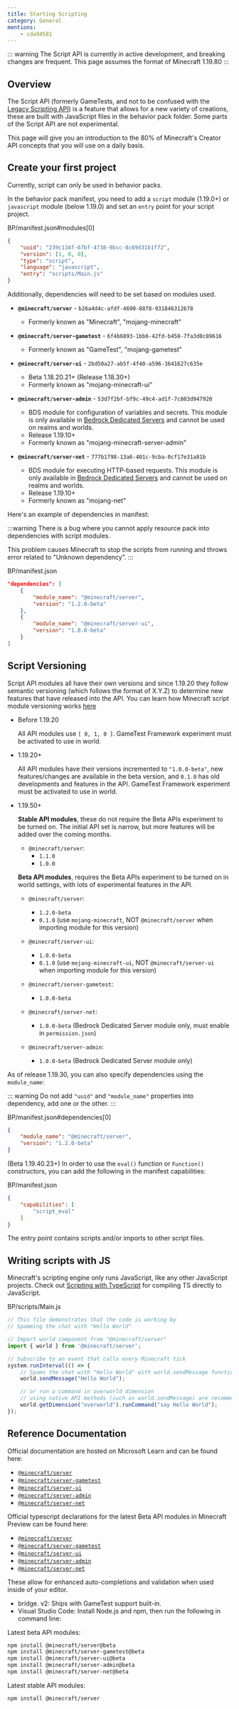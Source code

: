 ```yaml
---
title: Starting Scripting
category: General
mentions:
	- cda94581
---
```


::: warning
The Script API is currently in active development, and breaking changes are frequent. This page assumes the format of Minecraft 1.19.80
:::

## Overview

The Script API (formerly GameTests, and not to be confused with the [Legacy Scripting API](/scripting/scripting-intro)) is a feature that allows for a new variety of creations, these are built with JavaScript files in the behavior pack folder. Some parts of the Script API are not experimental.

This page will give you an introduction to the 80% of Minecraft's Creator API concepts that you will use on a daily basis.

## Create your first project

Currently, script can only be used in behavior packs.

In the behavior pack manifest, you need to add a `script` module (1.19.0+) or `javascript` module (below 1.19.0) and set an `entry` point for your script project.

<CodeHeader>BP/manifest.json#modules[0]</CodeHeader>

```json
{
	"uuid": "239c134f-67bf-4738-9bcc-8c69d31b1f72",
	"version": [1, 0, 0],
	"type": "script",
	"language": "javascript",
	"entry": "scripts/Main.js"
}
```

Additionally, dependencies will need to be set based on modules used.

-	**`@minecraft/server`** - `b26a4d4c-afdf-4690-88f8-931846312678`
	-	Formerly known as "Minecraft", "mojang-minecraft"

-	**`@minecraft/server-gametest`** - `6f4b6893-1bb6-42fd-b458-7fa3d0c89616`
	-	Formerly known as "GameTest", "mojang-gametest"

-	**`@minecraft/server-ui`** - `2bd50a27-ab5f-4f40-a596-3641627c635e`
	-	Beta 1.18.20.21+ (Release 1.18.30+)
	-	Formerly known as "mojang-minecraft-ui"

-	**`@minecraft/server-admin`** - `53d7f2bf-bf9c-49c4-ad1f-7c803d947920`
	-	BDS module for configuration of variables and secrets. This module is only available in [Bedrock Dedicated Servers](https://www.minecraft.net/en-us/download/server/bedrock) and cannot be used on realms and worlds.
	-	Release 1.19.10+
	-	Formerly known as "mojang-minecraft-server-admin"

-	**`@minecraft/server-net`** - `777b1798-13a6-401c-9cba-0cf17e31a81b`
	-	BDS module for executing HTTP-based requests. This module is only available in [Bedrock Dedicated Servers](https://www.minecraft.net/en-us/download/server/bedrock) and cannot be used on realms and worlds.
	-	Release 1.19.10+
	-	Formerly known as "mojang-net"

Here's an example of dependencies in manifest:

:::warning
There is a bug where you cannot apply resource pack into dependencies with script modules.

This problem causes Minecraft to stop the scripts from running and throws error related to "Unknown dependency". 
:::

<CodeHeader>BP/manifest.json</CodeHeader>

```json
"dependencies": [
	{
		"module_name": "@minecraft/server",
		"version": "1.2.0-beta"
	},
	{
		"module_name": "@minecraft/server-ui",
		"version": "1.0.0-beta"
	}
]
```

## Script Versioning

Script API modules all have their own versions and since 1.19.20 they follow semantic versioning (which follows the format of X.Y.Z) to determine new features that have released into the API. You can learn how Minecraft script module versioning works [here](https://learn.microsoft.com/en-us/minecraft/creator/documents/scriptversioning)

-   Before 1.19.20
	
	All API modules use `[ 0, 1, 0 ]`. GameTest Framework experiment must be activated to use in world.

-	1.19.20+
	
	All API modules have their versions incremented to `"1.0.0-beta"`, new features/changes are available in the beta version, and `0.1.0` has old developments and features in the API. GameTest Framework experiment must be activated to use in world.

-   1.19.50+
	
	**Stable API modules**, these do not require the Beta APIs experiment to be turned on. The initial API set is narrow, but more features will be added over the coming months.

	-	`@minecraft/server`:
		-	`1.1.0`
		- `1.0.0`

	**Beta API modules**, requires the Beta APIs experiment to be turned on in world settings, with lots of experimental features in the API.
	
	-	`@minecraft/server`:
		-	`1.2.0-beta`
		-	`0.1.0` (use `mojang-minecraft`, NOT `@minecraft/server` when importing module for this version)

	-	`@minecraft/server-ui`:
		-	`1.0.0-beta`
		-	`0.1.0` (use `mojang-minecraft-ui`, NOT `@minecraft/server-ui` when importing module for this version)
		
	-	`@minecraft/server-gametest`:
		-	`1.0.0-beta`

	-	`@minecraft/server-net`:
		-	`1.0.0-beta` (Bedrock Dedicated Server module only, must enable in `permission.json`)

	-	`@minecraft/server-admin`:
		-	`1.0.0-beta` (Bedrock Dedicated Server module only)

As of release 1.19.30, you can also specify dependencies using the `module_name`:

::: warning
Do not add `"uuid"` and `"module_name"` properties into dependency, add one or the other.
:::

<CodeHeader>BP/manifest.json#dependencies[0]</CodeHeader>

```json
{
	"module_name": "@minecraft/server",
	"version": "1.2.0-beta"
}
```

(Beta 1.19.40.23+) In order to use the `eval()` function or `Function()` constructors, you can add the following in the manifest capabilities:

<CodeHeader>BP/manifest.json</CodeHeader>

```json
{
	"capabilities": [
		"script_eval"
	]
}
```

The entry point contains scripts and/or imports to other script files.

## Writing scripts with JS

Minecraft's scripting engine only runs JavaScript, like any other JavaScript projects. Check out [Scripting with TypeScript](./typescript#script-api) for compiling TS directly to JavaScript.

<CodeHeader>BP/scripts/Main.js</CodeHeader>

```js
// This file demonstrates that the code is working by
// Spamming the chat with "Hello World"

// Import world component from "@minecraft/server"
import { world } from '@minecraft/server';

// Subscribe to an event that calls every Minecraft tick
system.runInterval(() => {
	// Spams the chat with "Hello World" with world.sendMessage function in API
	world.sendMessage("Hello World");

	// or run a command in overworld dimension
	// using native API methods (such as world.sendMessage) are recommended whenever possible.
	world.getDimension("overworld").runCommand("say Hello World");
});
```

## Reference Documentation

Official documentation are hosted on Microsoft Learn and can be found here:

-	[`@minecraft/server`](https://learn.microsoft.com/minecraft/creator/scriptapi/mojang-minecraft/mojang-minecraft)
-   [`@minecraft/server-gametest`](https://learn.microsoft.com/minecraft/creator/scriptapi/mojang-gametest/mojang-gametest)
-   [`@minecraft/server-ui`](https://learn.microsoft.com/minecraft/creator/scriptapi/mojang-minecraft-ui/mojang-minecraft-ui)
-   [`@minecraft/server-admin`](https://learn.microsoft.com/minecraft/creator/scriptapi/mojang-minecraft-server-admin/mojang-minecraft-server-admin)
-   [`@minecraft/server-net`](https://learn.microsoft.com/minecraft/creator/scriptapi/mojang-net/mojang-net)

Official typescript declarations for the latest Beta API modules in Minecraft Preview can be found here:

-   [`@minecraft/server`](https://www.npmjs.com/package/@minecraft/server/v/beta)
-   [`@minecraft/server-gametest`](https://www.npmjs.com/package/@minecraft/server-gametest/v/beta)
-   [`@minecraft/server-ui`](https://www.npmjs.com/package/@minecraft/server-ui/v/beta)
-   [`@minecraft/server-admin`](https://www.npmjs.com/package/@minecraft/server-admin/v/beta)
-   [`@minecraft/server-net`](https://www.npmjs.com/package/@minecraft/server-net/v/beta)

These allow for enhanced auto-completions and validation when used inside of your editor.

-   bridge. v2: Ships with GameTest support built-in.
-   Visual Studio Code: Install Node.js and npm, then run the following in command line:

Latest beta API modules:

```bash
npm install @minecraft/server@beta
npm install @minecraft/server-gametest@beta
npm install @minecraft/server-ui@beta
npm install @minecraft/server-admin@beta
npm install @minecraft/server-net@beta
```

Latest stable API modules:

```bash
npm install @minecraft/server
```
